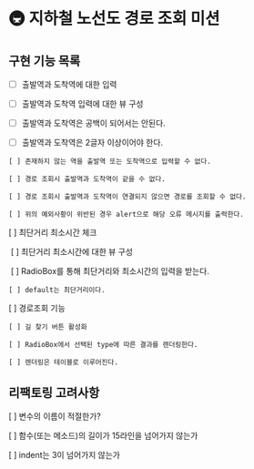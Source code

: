 # 🚇 지하철 노선도 경로 조회 미션



## 구현 기능 목록



- [ ]  출발역과 도착역에 대한 입력

  - [ ]  출발역과 도착역 입력에 대한 뷰 구성

  - [ ]  출발역과 도착역은 공백이 되어서는 안된다.

  - [ ]   출발역과 도착역은 2글자 이상이어야 한다.

    [ ] 존재하지 않는 역을 출발역 또는 도착역으로 입력할 수 없다.

    [ ] 경로 조회시 출발역과 도착역이 같을 수 없다.

    [ ] 경로 조회시 출발역과 도착역이 연결되지 않으면 경로를 조회할 수 없다.

    [ ] 위의 예외사황이 위반된 경우 alert으로 해당 오류 메시지를 출력한다.



[ ] 최단거리 최소시간 체크

​	 [ ] 최단거리 최소시간에 대한 뷰 구성

​	 [ ] RadioBox를 통해 최단거리와 최소시간의 입력을 받는다.

 	[ ] default는 최단거리이다.



[ ] 경로조회 기능

 	[ ] 길 찾기 버튼 활성화

 	[ ] RadioBox에서 선택된 type에 따른 결과를 렌더링한다.

 	[ ] 렌더링은 테이블로 이루어진다.





## 리팩토링 고려사항

[ ] 변수의 이름이 적절한가?

[ ] 함수(또는 메소드)의 길이가 15라인을 넘어가지 않는가

[ ] indent는 3이 넘어가지 않는가
